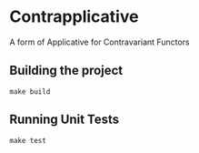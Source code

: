 # Contrapplicative

A form of Applicative for Contravariant Functors

## Building the project

    make build

## Running Unit Tests

    make test
